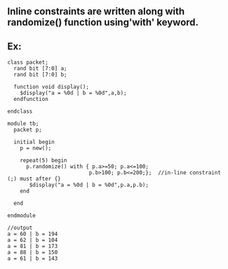 ## Inline constraints are written along with randomize() function using'with' keyword.

## Ex:
```
class packet;
  rand bit [7:0] a;
  rand bit [7:0] b;
  
  function void display();
    $display("a = %0d | b = %0d",a,b);
  endfunction
  
endclass

module tb;
  packet p;
  
  initial begin
    p = new();
    
    repeat(5) begin
      p.randomize() with { p.a>=50; p.a<=100; 
                          p.b>100; p.b<=200;};  //in-line constraint (;) must after {}
       $display("a = %0d | b = %0d",p.a,p.b);
    end
    
  end
  
endmodule

//output
a = 60 | b = 194
a = 62 | b = 104
a = 81 | b = 173
a = 88 | b = 150
a = 61 | b = 143
```
